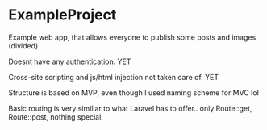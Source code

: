 # ExampleProject

Example web app, that allows everyone to publish some posts and images (divided)

Doesnt have any authentication. YET

Cross-site scripting and js/html injection not taken care of. YET


Structure is based on MVP, even though I used naming scheme for MVC lol

Basic routing is very similiar to what Laravel has to offer.. only Route::get, Route::post, nothing special.
